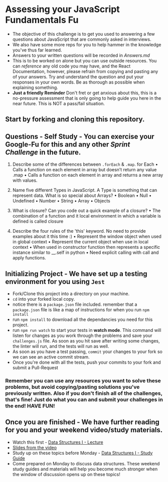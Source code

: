 # Assessing your JavaScript Fundamentals Fu
* The objective of this challenge is to get you used to answering a few questions about JavaScript that are commonly asked in interviews. 
* We also have some more reps for you to help hammer in the knowledge you've thus far learned.
* Answers to your written questions will be recorded in *Answers.md* 
* This is to be worked on alone but you can use outside resources. You can *reference* any old code you may have, and the React Documentation, however, please refrain from copying and pasting any of your answers. Try and understand the question and put your responses in your own words. Be as thorough as possible when explaining something. 
* **Just a friendly Reminder** Don't fret or get anxious about this, this is a no-pressure assessment that is only going to help guide you here in the near future. This is NOT a pass/fail situation. 
## Start by forking and cloning this repository.
## Questions - Self Study - You can exercise your Google-Fu for this and any other _Sprint Challenge_ in the future.

1.	Describe some of the differences between `.forEach` & `.map`.
for Each
•	Calls a function on each element in array but doesn’t return any value 
.map
•	Calls a function on each element in array and returns a new array with values.

2.	Name five different Types in JavaScript. A Type is something that can represent data. What is so special about Arrays?
•	Boolean 
•	Null 
•	Undefined
•	Number
•	String
•	Array
•	Objects
3.	What is closure? Can you code out a quick example of a closure?
•	The combination of a function and it local environment in which a variable is defined is called closure

4.	Describe the four rules of the 'this' keyword. No need to provide examples about it this time :)
•	Represent the window object when used in global context
•	Represent the current object when use in local context
•	When used in constructor function then represents a specific instance similar to __.self in python 
•	Need explicit calling with call and apply functions.


## Initializing Project - We have set up a testing environment for you using `Jest`
* Fork/Clone this project into a directory on your machine.
* `cd` into your forked local copy.
* notice there is a `package.json` file included. remember that a `package.json` file is like a map of instructions for when you run `npm install`
* run `npm install` to download all the dependancies you need for this project.
* run `npm run watch` to start your tests in **watch mode**. This command will listen for changes as you work through the problems and save your `challenges.js` file. As soon as you hit save after writing some changes, the linter will run, and the tests will run as well. 
* As soon as you have a test passing, `commit` your changes to your fork so we can see an active commit stream.
* Once you're done with all the tests, push your commits to your fork and submit a Pull-Request

### Remember you can use any resources you want to solve these problems, but avoid copying/pasting solutions you've previously written. Also if you don't finish all of the challenges, that's fine! Just do what you can and submit your challenges in the end! HAVE FUN!

## Once you are finished - We have further reading for you and your weekend video/study materials.
* Watch this first - [Data Structures I - Lecture](https://www.youtube.com/watch?v=hCOJeCA8-MI) 
* [Slides from the video](https://docs.google.com/presentation/d/1I-e6qaaoqf9w7Q-8jM7REJ9AjmGLvnxeGyXFl5HXm98/edit)
* Study up on these topics before Monday - [Data Structures I - Study Guide](https://github.com/LambdaSchool/Data-Structures-I-Mini-Sprint)
* Come prepared on Monday to discuss data structures. These weekend study guides and materials will help you become much stronger when the window of discussion opens up on these topics!
